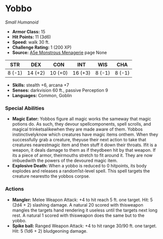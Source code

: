 # Yobbo

*Small* *Humanoid*

- **Armor Class:** 15
- **Hit Points:** 11 (3d6)
- **Speed:** walk 30 ft.
- **Challenge Rating:** 1 (200 XP)
- **Source:** [A5e Monstrous Menagerie](https://enpublishingrpg.com/products/level-up-monstrous-menagerie-a5e) page None

| STR | DEX | CON | INT | WIS | CHA |
| --- | --- | --- | --- | --- | --- |
| 8 (-1) | 14 (+2) | 10 (+0) | 16 (+3) | 8 (-1) | 8 (-1) |

- **Skills:** stealth +6, arcana +7
- **Senses:** darkvision 60 ft., passive Perception 9
- **Languages:** Common, Goblin
### Special Abilities
- **Magic Eater:** Yobbos figure all magic works the sameway that magic potions do. As such, they devour spellcomponents, spell scrolls, and magical trinketsalikewhen they are made aware of them. Yobbos instinctivelyknow which creatures have magic items onthem. When they successfully grab a creature, theyuse their next action to take that creatures nearestmagic item and then stuff it down their throats. Ifit is a weapon, it deals damage to them as if theydbeen hit by that weapon. If its a piece of armor, theirmouths stretch to fit around it. They are now imbuedwith the powers of the devoured magic item.
- **Explosive Death:** When a yobbo is reduced to 0 hitpoints, its body explodes and releases a random1st-level spell. This spell targets the creature nearestto the yobbos corpse.
### Actions
- **Mangler:** Melee Weapon Attack: +4 to hit  reach 5 ft.  one target. Hit: 5 (2d4 + 2) slashing damage. A natural 20 scored with thisweapon mangles the targets hand rendering it useless until the targets next long rest. A natural 1 scored with thisweapon does the same  but to the yobbo.
- **Spike ball:** Ranged Weapon Attack: +4 to hit  range 30/90 ft.  one target. Hit: 5 (1d6 + 2) bludgeoning damage.


